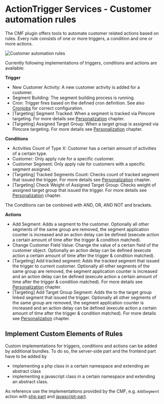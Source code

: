 # ActionTrigger Services - Customer automation rules

The CMF plugin offers tools to automate customer related actions based on rules. Every rule consists of one or more
triggers, a condition and one or more actions. 

![Customer automation rules](./img/CustomerAutomationRules.png)

Currently following implementations of triggers, conditions and actions are available: 

**Trigger**
- New Customer Activity: A new customer activity is added for a customer.
- Segment Building: The segment building process is running. 
- Cron: Trigger fires based on the defined cron definition. See also [Cronjobs](./04_Cronjobs.md) for correct configuration. 
- [Targeting] Segment Tracked: When a segment is tracked via Pimcore targeting. For more details see 
  [Personalization](30_Personalization.md) chapter.
- [Targeting] Assigned Target Group: When a target group is assigned via Pimcore targeting. 
  For more details see [Personalization](30_Personalization.md) chapter.

**Conditions**
- Activities Count of Type X: Customer has a certain amount of activities of a certain type. 
- Customer: Only apply rule for a specific customer.
- Customer Segment: Only apply rule for customers with a specific segment assigned. 
- [Targeting] Tracked Segments Count: Checks count of tracked segment that issued the trigger. For more details see 
  [Personalization](30_Personalization.md) chapter.
- [Targeting] Check Weight of Assigned Target Group: Checks weight of assigned target group that issued the trigger. 
  For more details see [Personalization](30_Personalization.md) chapter. 

The Conditions can be combined with AND, OR, AND NOT and brackets. 

**Actions** 
- Add Segment: Adds a segment to the customer. Optionally all other segments of the same group are removed, the segment
  application counter is increased and an action delay can be defined (execute action a certain 
  amount of time after the trigger & condition matched).
- Change Customer Field Value: Change the value of a certain field of the customer object. Optionally an action
  delay can be defined (execute action a certain amount of time after the trigger & condition matched).
- [Targeting] Add tracked segment: Adds the tracked segment that issued the trigger to current customer. 
  Optionally all other segments of the same group are removed, the segment application counter is 
  increased and an action delay can be defined (execute action a certain amount of time after the trigger & condition matched).
  For more details see [Personalization](30_Personalization.md) chapter.
- [Targeting] Add Target Group Segment: Adds the to the target group linked segment that issued the trigger. 
  Optionally all other segments of the same group are removed, the segment application counter is 
  increased and an action delay can be defined (execute action a certain amount of time after the trigger & condition matched).
  For more details see [Personalization](30_Personalization.md) chapter.
	
  

## Implement Custom Elements of Rules
Custom implementations for triggers, conditions and actions can be added by additional bundles. To do so, the server-side
part and the frontend part have to be added by
- implementing a php class in a certain namespace and extending an abstract class
- implementing a javascript class in a certain namespace and extending an abstract class. 

As reference use the implementations provided by the CMF, e.g. `AddSegment` action with 
[php part](https://github.com/pimcore/customer-data-framework/blob/master/src/ActionTrigger/Action/AddSegment.php) and 
[javascript-part](https://github.com/pimcore/customer-data-framework/blob/master/src/Resources/public/js/config/actions.js#L61).    
